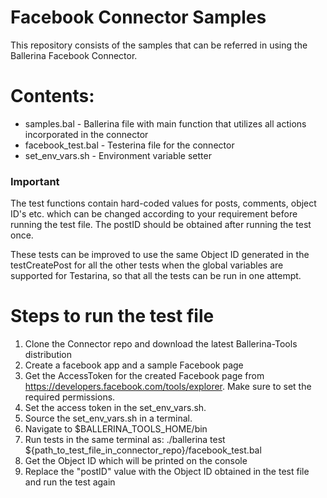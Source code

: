 
# Facebook Connector Samples

This repository consists of the samples that can be referred in using the Ballerina Facebook Connector.

# Contents:
  - samples.bal - Ballerina file with main function that utilizes all actions incorporated in the connector
  - facebook_test.bal - Testerina file for the connector
  - set_env_vars.sh - Environment variable setter
 
### Important
The test functions contain hard-coded values for posts, comments, object ID's etc. which can be changed according to your requirement before running the test file. The postID should be obtained after running the test once.

These tests can be improved to use the same Object ID generated in the testCreatePost for all the other tests when the global variables are supported for Testarina, so that all the tests can be run in one attempt.
  
# Steps to run the test file

 1. Clone the Connector repo and download the latest Ballerina-Tools distribution
 2. Create a facebook app and a sample Facebook page 
 3. Get the AccessToken for the created Facebook page from https://developers.facebook.com/tools/explorer. Make sure to set the required permissions.
 2. Set the access token in the set_env_vars.sh.
 3. Source the set_env_vars.sh in a terminal.
 4. Navigate to $BALLERINA_TOOLS_HOME/bin
 5. Run tests in the same terminal as:
 ./ballerina test ${path_to_test_file_in_connector_repo}/facebook_test.bal
 6. Get the Object ID which will be printed on the console
 7. Replace the "postID" value with the Object ID obtained in the test file and run the test again

